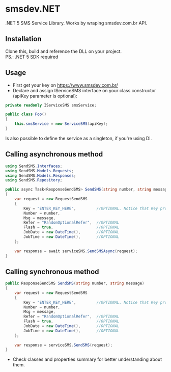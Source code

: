 # smsdev.NET

.NET 5 SMS Service Library. Works by wraping smsdev.com.br API.

## Installation
Clone this, build and reference the DLL on your project.<br>PS.: .NET 5 SDK required

## Usage
* First get your key on https://www.smsdev.com.br/<br>
* Declare and assign IServiceSMS interface on your class constructor (apiKey parameter is optional):
``` C#
private readonly IServiceSMS smsService;

public class Foo()
{
    this.smsService = new ServiceSMS(apiKey);
}
```
Is also possible to define the service as a singleton, if you're using DI.

## Calling asynchronous method
``` C#
using SendSMS.Interfaces;
using SendSMS.Models.Requests;
using SendSMS.Models.Responses;
using SendSMS.Repository;
```

``` C#
public async Task<ResponseSendSMS> SendSMS(string number, string message)
{    
    var request = new RequestSendSMS
    {
        Key = "ENTER_KEY_HERE",         //OPTIONAL. Notice that Key property is only optional if you provide it on the ServiceSMS constructor
        Number = number,
        Msg = message,
        Refer = "RandomOptionalRefer",  //OPTIONAL
        Flash = true,                   //OPTIONAL
        JobDate = new DateTime(),       //OPTIONAL
        JobTime = new DateTime(),       //OPTIONAL
    };
    
    var response = await serviceSMS.SendSMSAsync(request);
}
```

## Calling synchronous method
``` C#
public ResponseSendSMS SendSMS(string number, string message)
{    
    var request = new RequestSendSMS
    {
        Key = "ENTER_KEY_HERE",         //OPTIONAL. Notice that Key property is only optional if you provide it on the ServiceSMS constructor
        Number = number,
        Msg = message,
        Refer = "RandomOptionalRefer",  //OPTIONAL
        Flash = true,                   //OPTIONAL
        JobDate = new DateTime(),       //OPTIONAL
        JobTime = new DateTime(),       //OPTIONAL
    };
    
    var response = serviceSMS.SendSMS(request);
}
```

* Check classes and properties summary for better understanding about them.
